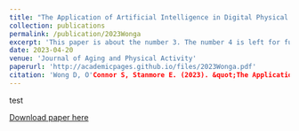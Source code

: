 ```yaml
---
title: "The Application of Artificial Intelligence in Digital Physical Activity and Falls Prevention Interventions for Older Adults"
collection: publications
permalink: /publication/2023Wonga
excerpt: 'This paper is about the number 3. The number 4 is left for future work.'
date: 2023-04-20
venue: 'Journal of Aging and Physical Activity'
paperurl: 'http://academicpages.github.io/files/2023Wonga.pdf'
citation: 'Wong D, O'Connor S, Stanmore E. (2023). &quot;The Application of Artificial Intelligence in Digital Physical Activity and Falls Prevention Interventions for Older Adults.&quot; <i>Journal of Aging and Physical Activity</i>.'
---
```

test

[Download paper here](http://academicpages.github.io/files/2023Wonga.pdf)
